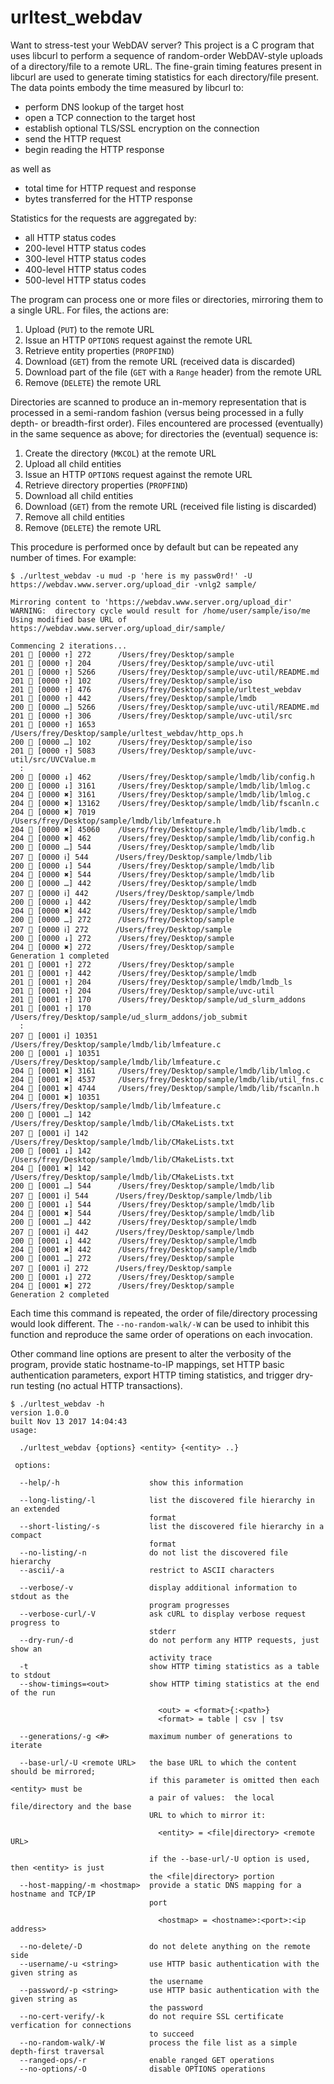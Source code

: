 # urltest_webdav

Want to stress-test your WebDAV server?  This project is a C program that uses libcurl to perform a sequence of random-order WebDAV-style uploads of a directory/file to a remote URL.  The fine-grain timing features present in libcurl are used to generate timing statistics for each directory/file present.  The data points embody the time measured by libcurl to:
- perform DNS lookup of the target host
- open a TCP connection to the target host
- establish optional TLS/SSL encryption on the connection
- send the HTTP request
- begin reading the HTTP response

as well as

- total time for HTTP request and response
- bytes transferred for the HTTP response

Statistics for the requests are aggregated by:

- all HTTP status codes
- 200-level HTTP status codes
- 300-level HTTP status codes
- 400-level HTTP status codes
- 500-level HTTP status codes

The program can process one or more files or directories, mirroring them to a single URL.  For files, the actions are:

1. Upload (`PUT`) to the remote URL
2. Issue an HTTP `OPTIONS` request against the remote URL
3. Retrieve entity properties (`PROPFIND`)
4. Download (`GET`) from the remote URL (received data is discarded)
5. Download part of the file (`GET` with a `Range` header) from the remote URL
6. Remove (`DELETE`) the remote URL

Directories are scanned to produce an in-memory representation that is processed in a semi-random fashion (versus being processed in a fully depth- or breadth-first order).  Files encountered are processed (eventually) in the same sequence as above; for directories the (eventual) sequence is:

1. Create the directory (`MKCOL`) at the remote URL
2. Upload all child entities
3. Issue an HTTP `OPTIONS` request against the remote URL
4. Retrieve directory properties (`PROPFIND`)
5. Download all child entities
6. Download (`GET`) from the remote URL (received file listing is discarded)
7. Remove all child entities
8. Remove (`DELETE`) the remote URL

This procedure is performed once by default but can be repeated any number of times.  For example:

~~~~
$ ./urltest_webdav -u mud -p 'here is my passw0rd!' -U https://webdav.www.server.org/upload_dir -vnlg2 sample/

Mirroring content to 'https://webdav.www.server.org/upload_dir'
WARNING:  directory cycle would result for /home/user/sample/iso/me
Using modified base URL of https://webdav.www.server.org/upload_dir/sample/

Commencing 2 iterations...
201 📁 [0000 ↑] 272      /Users/frey/Desktop/sample
201 📁 [0000 ↑] 204      /Users/frey/Desktop/sample/uvc-util
201 📄 [0000 ↑] 5266     /Users/frey/Desktop/sample/uvc-util/README.md
201 📁 [0000 ↑] 102      /Users/frey/Desktop/sample/iso
201 📁 [0000 ↑] 476      /Users/frey/Desktop/sample/urltest_webdav
201 📁 [0000 ↑] 442      /Users/frey/Desktop/sample/lmdb
200 📄 [0000 …] 5266     /Users/frey/Desktop/sample/uvc-util/README.md
201 📁 [0000 ↑] 306      /Users/frey/Desktop/sample/uvc-util/src
201 📄 [0000 ↑] 1653     /Users/frey/Desktop/sample/urltest_webdav/http_ops.h
200 📁 [0000 …] 102      /Users/frey/Desktop/sample/iso
201 📄 [0000 ↑] 5083     /Users/frey/Desktop/sample/uvc-util/src/UVCValue.m
  :
200 📄 [0000 ↓] 462      /Users/frey/Desktop/sample/lmdb/lib/config.h
200 📄 [0000 ↓] 3161     /Users/frey/Desktop/sample/lmdb/lib/lmlog.c
204 📄 [0000 ✖︎] 3161     /Users/frey/Desktop/sample/lmdb/lib/lmlog.c
204 📄 [0000 ✖︎] 13162    /Users/frey/Desktop/sample/lmdb/lib/fscanln.c
204 📄 [0000 ✖︎] 7019     /Users/frey/Desktop/sample/lmdb/lib/lmfeature.h
204 📄 [0000 ✖︎] 45060    /Users/frey/Desktop/sample/lmdb/lib/lmdb.c
204 📄 [0000 ✖︎] 462      /Users/frey/Desktop/sample/lmdb/lib/config.h
200 📁 [0000 …] 544      /Users/frey/Desktop/sample/lmdb/lib
207 📁 [0000 ℹ] 544      /Users/frey/Desktop/sample/lmdb/lib
200 📁 [0000 ↓] 544      /Users/frey/Desktop/sample/lmdb/lib
204 📁 [0000 ✖︎] 544      /Users/frey/Desktop/sample/lmdb/lib
200 📁 [0000 …] 442      /Users/frey/Desktop/sample/lmdb
207 📁 [0000 ℹ] 442      /Users/frey/Desktop/sample/lmdb
200 📁 [0000 ↓] 442      /Users/frey/Desktop/sample/lmdb
204 📁 [0000 ✖︎] 442      /Users/frey/Desktop/sample/lmdb
200 📁 [0000 …] 272      /Users/frey/Desktop/sample
207 📁 [0000 ℹ] 272      /Users/frey/Desktop/sample
200 📁 [0000 ↓] 272      /Users/frey/Desktop/sample
204 📁 [0000 ✖︎] 272      /Users/frey/Desktop/sample
Generation 1 completed
201 📁 [0001 ↑] 272      /Users/frey/Desktop/sample
201 📁 [0001 ↑] 442      /Users/frey/Desktop/sample/lmdb
201 📁 [0001 ↑] 204      /Users/frey/Desktop/sample/lmdb/lmdb_ls
201 📁 [0001 ↑] 204      /Users/frey/Desktop/sample/uvc-util
201 📁 [0001 ↑] 170      /Users/frey/Desktop/sample/ud_slurm_addons
201 📁 [0001 ↑] 170      /Users/frey/Desktop/sample/ud_slurm_addons/job_submit
  :
207 📄 [0001 ℹ] 10351    /Users/frey/Desktop/sample/lmdb/lib/lmfeature.c
200 📄 [0001 ↓] 10351    /Users/frey/Desktop/sample/lmdb/lib/lmfeature.c
204 📄 [0001 ✖︎] 3161     /Users/frey/Desktop/sample/lmdb/lib/lmlog.c
204 📄 [0001 ✖︎] 4537     /Users/frey/Desktop/sample/lmdb/lib/util_fns.c
204 📄 [0001 ✖︎] 4744     /Users/frey/Desktop/sample/lmdb/lib/fscanln.h
204 📄 [0001 ✖︎] 10351    /Users/frey/Desktop/sample/lmdb/lib/lmfeature.c
200 📄 [0001 …] 142      /Users/frey/Desktop/sample/lmdb/lib/CMakeLists.txt
207 📄 [0001 ℹ] 142      /Users/frey/Desktop/sample/lmdb/lib/CMakeLists.txt
200 📄 [0001 ↓] 142      /Users/frey/Desktop/sample/lmdb/lib/CMakeLists.txt
204 📄 [0001 ✖︎] 142      /Users/frey/Desktop/sample/lmdb/lib/CMakeLists.txt
200 📁 [0001 …] 544      /Users/frey/Desktop/sample/lmdb/lib
207 📁 [0001 ℹ] 544      /Users/frey/Desktop/sample/lmdb/lib
200 📁 [0001 ↓] 544      /Users/frey/Desktop/sample/lmdb/lib
204 📁 [0001 ✖︎] 544      /Users/frey/Desktop/sample/lmdb/lib
200 📁 [0001 …] 442      /Users/frey/Desktop/sample/lmdb
207 📁 [0001 ℹ] 442      /Users/frey/Desktop/sample/lmdb
200 📁 [0001 ↓] 442      /Users/frey/Desktop/sample/lmdb
204 📁 [0001 ✖︎] 442      /Users/frey/Desktop/sample/lmdb
200 📁 [0001 …] 272      /Users/frey/Desktop/sample
207 📁 [0001 ℹ] 272      /Users/frey/Desktop/sample
200 📁 [0001 ↓] 272      /Users/frey/Desktop/sample
204 📁 [0001 ✖︎] 272      /Users/frey/Desktop/sample
Generation 2 completed
~~~~

Each time this command is repeated, the order of file/directory processing would look different.  The `--no-random-walk/-W` can be used to inhibit this function and reproduce the same order of operations on each invocation.

Other command line options are present to alter the verbosity of the program, provide static hostname-to-IP mappings, set HTTP basic authentication parameters, export HTTP timing statistics, and trigger dry-run testing (no actual HTTP transactions).

~~~~
$ ./urltest_webdav -h
version 1.0.0
built Nov 13 2017 14:04:43
usage:

  ./urltest_webdav {options} <entity> {<entity> ..}

 options:

  --help/-h                    show this information

  --long-listing/-l            list the discovered file hierarchy in an extended
                               format
  --short-listing/-s           list the discovered file hierarchy in a compact
                               format
  --no-listing/-n              do not list the discovered file hierarchy
  --ascii/-a                   restrict to ASCII characters

  --verbose/-v                 display additional information to stdout as the
                               program progresses
  --verbose-curl/-V            ask cURL to display verbose request progress to
                               stderr
  --dry-run/-d                 do not perform any HTTP requests, just show an
                               activity trace
  -t                           show HTTP timing statistics as a table to stdout
  --show-timings=<out>         show HTTP timing statistics at the end of the run

                                 <out> = <format>{:<path>}
                                 <format> = table | csv | tsv

  --generations/-g <#>         maximum number of generations to iterate

  --base-url/-U <remote URL>   the base URL to which the content should be mirrored;
                               if this parameter is omitted then each <entity> must be
                               a pair of values:  the local file/directory and the base
                               URL to which to mirror it:

                                 <entity> = <file|directory> <remote URL>

                               if the --base-url/-U option is used, then <entity> is just
                               the <file|directory> portion
  --host-mapping/-m <hostmap>  provide a static DNS mapping for a hostname and TCP/IP
                               port

                                 <hostmap> = <hostname>:<port>:<ip address>

  --no-delete/-D               do not delete anything on the remote side
  --username/-u <string>       use HTTP basic authentication with the given string as
                               the username
  --password/-p <string>       use HTTP basic authentication with the given string as
                               the password
  --no-cert-verify/-k          do not require SSL certificate verfication for connections
                               to succeed
  --no-random-walk/-W          process the file list as a simple depth-first traversal
  --ranged-ops/-r              enable ranged GET operations
  --no-options/-O              disable OPTIONS operations

~~~~
